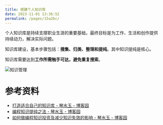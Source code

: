 ```yaml
---
title: 搭建个人知识库
date: 2023-11-01 13:36:52
permalink: /pages/15a2bc/
---
```

个人知识库是持续支撑职业生涯的重要基础，最终目标是为工作、生活和创作提供持续动力，解决实际问题。

知识库建设，基本步骤包括：**搜集、归类、整理和提纯**。其中知识提纯是核心。



知识库需要达到**工作所需触手可达，避免重复搜索**。

![知识管理](https://notes-img2022.oss-cn-shenzhen.aliyuncs.com/img/知识管理.jpg)









# 参考资料

- [打造适合自己的知识库 - 琴水玉 - 博客园](https://www.cnblogs.com/lovesqcc/p/16388105.html)
- [编程知识提纯之法 - 琴水玉 - 博客园](https://www.cnblogs.com/lovesqcc/p/17488070.html)
- [如何做编程知识投资及减少知识失效的影响 - 琴水玉 - 博客园](https://www.cnblogs.com/lovesqcc/p/16015741.html)